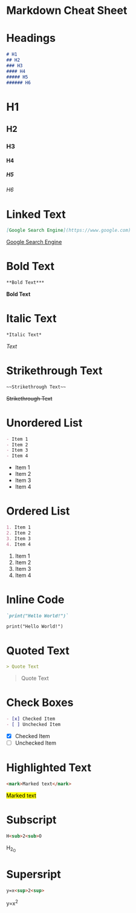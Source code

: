 # Markdown Cheat Sheet


# Headings

```markdown
# H1 
## H2
### H3 
#### H4
##### H5
###### H6
```
# H1 
## H2
### H3 
#### H4
##### H5
###### H6

# Linked Text

```markdown
[Google Search Engine](https://www.google.com)
```
[Google Search Engine](https://www.google.com)

# Bold Text

```markdown
**Bold Text***
```

**Bold Text**

# Italic Text

```markdown
*Italic Text*
```

*Text*

# Strikethrough Text

```markdown
~~Strikethrough Text~~
```

~~Strikethrough Text~~

# Unordered List

```markdown
- Item 1 
- Item 2
- Item 3
- Item 4
```

- Item 1 
- Item 2
- Item 3
- Item 4


# Ordered List

```markdown
1. Item 1
2. Item 2
3. Item 3
4. Item 4
```

1. Item 1
2. Item 2
3. Item 3
4. Item 4

# Inline Code

```markdown
`print("Hello World!")`
```

`print("Hello World!")`


# Quoted Text

```markdown
> Quote Text
```

> Quote Text

# Check Boxes

```markdown
- [x] Checked Item
- [ ] Unchecked Item 
```

- [x] Checked Item
- [ ] Unchecked Item 

# Highlighted Text

```markdown
<mark>Marked text</mark>
```

<mark>Marked text</mark>

# Subscript

```markdown
H<sub>2<sub>O
```
H<sub>2<sub>O

# Supersript 

```markdown
y=x<sup>2<sup>
```
y=x<sup>2<sup>
